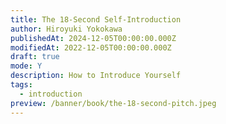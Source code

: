 ```yaml
---
title: The 18-Second Self-Introduction
author: Hiroyuki Yokokawa
publishedAt: 2024-12-05T00:00:00.000Z
modifiedAt: 2022-12-05T00:00:00.000Z
draft: true
mode: Y
description: How to Introduce Yourself
tags:
  - introduction
preview: /banner/book/the-18-second-pitch.jpeg
---
```

